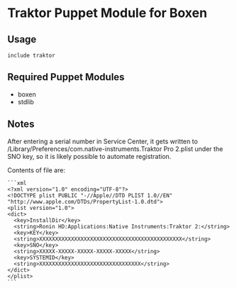 # Traktor Puppet Module for Boxen

## Usage

```puppet
include traktor
```

## Required Puppet Modules

* boxen
* stdlib

## Notes

After entering a serial number in Service Center, it gets written to
/Library/Preferences/com.native-instruments.Traktor Pro 2.plist under
the SNO key, so it is likely possible to automate registration.

Contents of file are:

    ```xml
    <?xml version="1.0" encoding="UTF-8"?>
    <!DOCTYPE plist PUBLIC "-//Apple//DTD PLIST 1.0//EN" "http://www.apple.com/DTDs/PropertyList-1.0.dtd">
    <plist version="1.0">
    <dict>
      <key>InstallDir</key>
      <string>Ronin HD:Applications:Native Instruments:Traktor 2:</string>
      <key>KEY</key>
      <string>XXXXXXXXXXXXXXXXXXXXXXXXXXXXXXXXXXXXXXXXXXXXX</string>
      <key>SNO</key>
      <string>XXXXX-XXXXX-XXXXX-XXXXX-XXXXX</string>
      <key>SYSTEMID</key>
      <string>XXXXXXXXXXXXXXXXXXXXXXXXXXXXXXXX</string>
    </dict>
    </plist>
    ```
